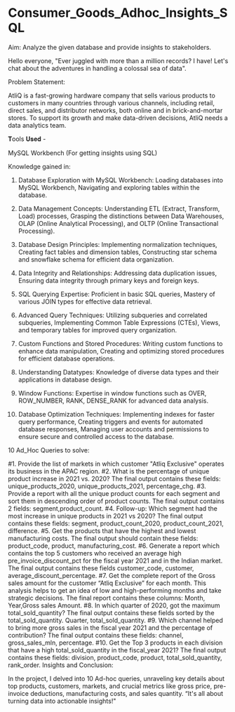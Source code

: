 # Consumer_Goods_Adhoc_Insights_SQL

Aim: Analyze the given database and provide insights to stakeholders.

Hello everyone, "Ever juggled with more than a million records? I have! Let's chat about the adventures in handling a colossal sea of data".

Problem Statement:

AtliQ is a fast-growing hardware company that sells various products to customers in many countries through various channels, including retail, direct sales, and distributor networks, both online and in brick-and-mortar stores. To support its growth and make data-driven decisions, AtliQ needs a data analytics team.

𝐓ools 𝐔𝐬𝐞𝐝 -

MySQL Workbench (For getting insights using SQL)

Knowledge gained in:

1. Database Exploration with MySQL Workbench: Loading databases into MySQL Workbench, Navigating and exploring tables within the database.

2. Data Management Concepts: Understanding ETL (Extract, Transform, Load) processes, Grasping the distinctions between Data Warehouses, OLAP (Online Analytical Processing), and OLTP (Online Transactional Processing).

3. Database Design Principles: Implementing normalization techniques, Creating fact tables and dimension tables, Constructing star schema and snowflake schema for efficient data organization.

4. Data Integrity and Relationships: Addressing data duplication issues, Ensuring data integrity through primary keys and foreign keys.

5. SQL Querying Expertise: Proficient in basic SQL queries, Mastery of various JOIN types for effective data retrieval.

6. Advanced Query Techniques: Utilizing subqueries and correlated subqueries, Implementing Common Table Expressions (CTEs), Views, and temporary tables for improved query organization.

7. Custom Functions and Stored Procedures: Writing custom functions to enhance data manipulation, Creating and optimizing stored procedures for efficient database operations.

8. Understanding Datatypes: Knowledge of diverse data types and their applications in database design.

9. Window Functions: Expertise in window functions such as OVER, ROW_NUMBER, RANK, DENSE_RANK for advanced data analysis.

10. Database Optimization Techniques: Implementing indexes for faster query performance, Creating triggers and events for automated database responses, Managing user accounts and permissions to ensure secure and controlled access to the database.

10 Ad_Hoc Queries to solve:

#1. Provide the list of markets in which customer "Atliq Exclusive" operates its business in the APAC region.
#2. What is the percentage of unique product increase in 2021 vs. 2020? The final output contains these fields: unique_products_2020, unique_products_2021, percentage_chg.
#3. Provide a report with all the unique product counts for each segment and sort them in descending order of product counts. The final output contains 2 fields: segment,product_count.
#4. Follow-up: Which segment had the most increase in unique products in 2021 vs 2020? The final output contains these fields: segment, product_count_2020, product_count_2021, difference.
#5. Get the products that have the highest and lowest manufacturing costs. The final output should contain these fields: product_code, product, manufacturing_cost.
#6. Generate a report which contains the top 5 customers who received an average high pre_invoice_discount_pct for the fiscal year 2021 and in the Indian market. The final output contains these fields customer_code, customer, average_discount_percentage.
#7. Get the complete report of the Gross sales amount for the customer “Atliq Exclusive” for each month. This analysis helps to get an idea of low and high-performing months and take strategic decisions. The final report contains these columns: Month, Year,Gross sales Amount.
#8. In which quarter of 2020, got the maximum total_sold_quantity? The final output contains these fields sorted by the total_sold_quantity. Quarter, total_sold_quantity.
#9. Which channel helped to bring more gross sales in the fiscal year 2021 and the percentage of contribution? The final output contains these fields: channel, gross_sales_mln, percentage.
#10. Get the Top 3 products in each division that have a high total_sold_quantity in the fiscal_year 2021? The final output contains these fields: division, product_code, product, total_sold_quantity, rank_order.
Insights and Conclusion:

In the project, I delved into 10 Ad-hoc queries, unraveling key details about top products, customers, markets, and crucial metrics like gross price, pre-invoice deductions, manufacturing costs, and sales quantity. “It's all about turning data into actionable insights!"
